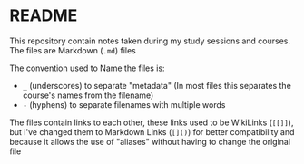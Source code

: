 # README
This repository contain notes taken during my study sessions and courses.  
The files are Markdown (`.md`) files 

The convention used to Name the files is:
- `_` (underscores) to separate "metadata" (In most files this separates the course's names from the filename)
- `-` (hyphens) to separate filenames with multiple words

The files contain links to each other, these links used to be WikiLinks (`[[]]`), but i've changed them to Markdown Links (`[]()`) for better compatibility and because it allows the use of "aliases" without having to change the original file
